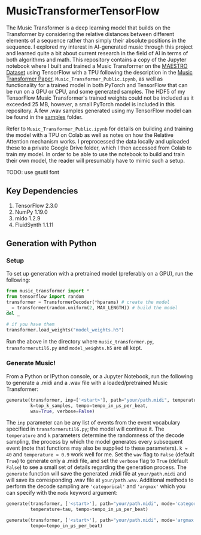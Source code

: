 # MusicTransformerTensorFlow
The Music Transformer is a deep learning model that builds on the Transformer by considering the relative distances between different elements of a sequence rather than simply their absolute positions in the sequence. I explored my interest in AI-generated music through this project and learned quite a bit about current research in the field of AI in terms of both algorithms and math. This repository contains a copy of the Jupyter notebook where I built and trained a Music Transformer on the [MAESTRO Dataset](https://magenta.tensorflow.org/datasets/maestro) using TensorFlow with a TPU following the description in the [Music Transformer Paper](https://arxiv.org/pdf/1809.04281.pdf), `Music_Transformer_Public.ipynb`, as well as functionality for a trained model in both PyTorch and TensorFlow that can be run on a GPU or CPU, and some generated samples. The HDF5 of my TensorFlow Music Transformer's trained weights could not be included as it exceeded 25 MB, however, a small PyTorch model is included in this repository. A few .wav samples generated using my TensorFlow model can be found in the [samples](https://github.com/spectraldoy/Music-Transformer/tree/master/samples) folder.

Refer to `Music_Transformer_Public.ipynb` for details on building and training the model with a TPU on Colab as well as notes on how the Relative Attention mechanism works. I preprocessed the data locally and uploaded these to a private Google Drive folder, which I then accessed from Colab to train my model. In order to be able to use the notebook to build and train their own model, the reader will presumably have to mimic such a setup.

TODO: use gsutil font

## Key Dependencies
1. TensorFlow 2.3.0
2. NumPy 1.19.0
3. mido 1.2.9
4. FluidSynth 1.1.11

## Generation with Python
### Setup
To set up generation with a pretrained model (preferably on a GPU), run the following:
```python
from music_transformer import *
from tensorflow import random
transformer = TransformerDecoder(*hparams) # create the model
_ = transformer(random.uniform(2, MAX_LENGTH)) # build the model
del _

# if you have them
transformer.load_weights("model_weights.h5") 
```
Run the above in the directory where `music_transformer.py`, `transformerutil6.py` and `model_weights.h5` are all kept.

### Generate Music!
From a Python or IPython console, or a Jupyter Notebook, run the following to generate a .midi and a .wav file with a loaded/pretrained Music Transformer:
```python
generate(transformer, inp=['<start>'], path="your/path.midi", temperature=tau,
         k=top_k_samples, tempo=tempo_in_µs_per_beat, 
         wav=True, verbose=False)
```
The `inp` parameter can be any list of events from the event vocabulary specified in `transformerutil6.py`; the model will continue it. The `temperature` and `k` parameters determine the randomness of the decode sampling, the process by which the model generates every subsequent event (note that functions may also be supplied to these parameters). `k ≈ 40` and `temperature ≈ 0.9` work well for me. Set the `wav` flag to `False` (default `True`) to generate only a .midi file, and set the `verbose` flag to `True` (default `False`) to see a small set of details regarding the generation process. The `generate` function will save the generated .midi file at `your/path.midi` and will save its corresponding .wav file at `your/path.wav`. Additional methods to perform the decode sampling are `'categorical'` and `'argmax'` which you can specify with the `mode` keyword argument:
```python
generate(transformer, ['<start>'], path="your/path.midi", mode='categorical', 
         temperature=tau, tempo=tempo_in_µs_per_beat)
```
```python
generate(transformer, ['<start>'], path="your/path.midi", mode='argmax', 
         tempo=tempo_in_µs_per_beat)
```
